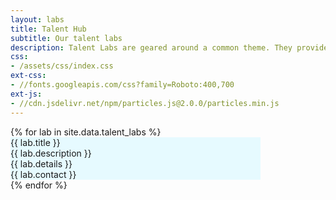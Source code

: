 ```yaml
---
layout: labs
title: Talent Hub
subtitle: Our talent labs
description: Talent Labs are geared around a common theme. They provide structure for internships and short-term projects between companies and students supervised by DiSC researchers. Talent Labs also organize cross-fertilization events for knowledge sharing.
css:
- /assets/css/index.css
ext-css:
- //fonts.googleapis.com/css?family=Roboto:400,700
ext-js:
- //cdn.jsdelivr.net/npm/particles.js@2.0.0/particles.min.js
---
```


<div id="portfolio-out" class="page-section grey-section">
  <div id="portfolio">
    <div id="shinyapps-big"> 
      {% for lab in site.data.talent_labs %}
	    <div class="shinyapp" style="cursor: pointer; width:25rem; background-color:#e6faff;" onclick="window.location='{{ lab.url }}'">
            <img class="appimg" src="{{ site.url }}/assets/img/lab-screenshots/{{ lab.img }}" style="width: {{ lab.img-width }}; color:#e6faff; filter: opacity(0.7) ;" alt="" />
            <div class="apptitle">{{ lab.title }}</div>
            <div class="appdesc">{{ lab.description }}</div>
            <div class="appdesc">{{ lab.details }}</div>
            <div class="appdesc">{{ lab.contact }}</div>
        </div>
	  {% endfor %}
    </div>
  </div>
</div>
